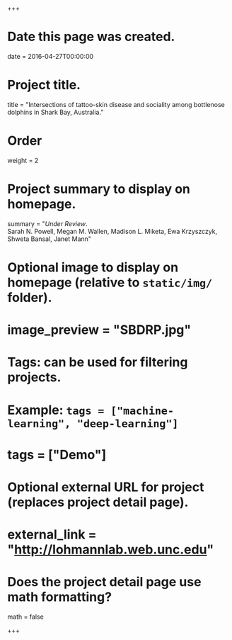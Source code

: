 +++
# Date this page was created.
date = 2016-04-27T00:00:00

# Project title.
title = "Intersections of tattoo-skin disease and sociality among bottlenose dolphins in Shark Bay, Australia."

# Order
weight = 2

# Project summary to display on homepage.
summary = "*Under Review*. <br> Sarah N. Powell, Megan M. Wallen, Madison L. Miketa, Ewa Krzyszczyk, Shweta Bansal, Janet Mann"

# Optional image to display on homepage (relative to `static/img/` folder).
# image_preview = "SBDRP.jpg"

# Tags: can be used for filtering projects.
# Example: `tags = ["machine-learning", "deep-learning"]`
# tags = ["Demo"]

# Optional external URL for project (replaces project detail page).
# external_link = "http://lohmannlab.web.unc.edu"

# Does the project detail page use math formatting?
math = false

+++

